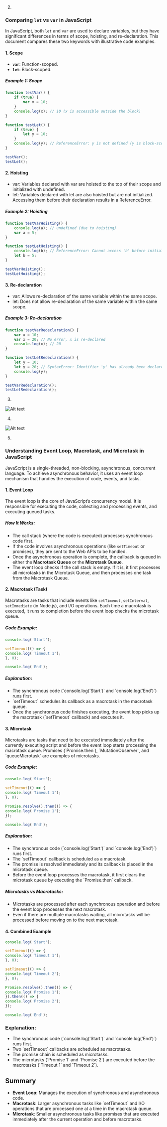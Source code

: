2. 
### Comparing `let` vs `var` in JavaScript

In JavaScript, both `let` and `var` are used to declare variables, but they have significant differences in terms of scope, hoisting, and re-declaration. This document compares these two keywords with illustrative code examples.

#### 1. Scope

- **`var`**: Function-scoped.
- **`let`**: Block-scoped.

##### Example 1: Scope

```javascript
function testVar() {
    if (true) {
        var x = 10;
    }
    console.log(x); // 10 (x is accessible outside the block)
}

function testLet() {
    if (true) {
        let y = 10;
    }
    console.log(y); // ReferenceError: y is not defined (y is block-scoped)
}

testVar();
testLet();
```

#### 2. Hoisting

- var: Variables declared with var are hoisted to the top of their scope and initialized with undefined.
- let: Variables declared with let are also hoisted but are not initialized. Accessing them before their declaration results in a ReferenceError.

##### Example 2: Hoisting

```javascript
function testVarHoisting() {
    console.log(a); // undefined (due to hoisting)
    var a = 5;
}

function testLetHoisting() {
    console.log(b); // ReferenceError: Cannot access 'b' before initialization
    let b = 5;
}

testVarHoisting();
testLetHoisting();
```

#### 3. Re-declaration

- var: Allows re-declaration of the same variable within the same scope.
- let: Does not allow re-declaration of the same variable within the same scope.

##### Example 3: Re-declaration

```javascript
function testVarRedeclaration() {
    var x = 10;
    var x = 20; // No error, x is re-declared
    console.log(x); // 20
}

function testLetRedeclaration() {
    let y = 10;
    let y = 20; // SyntaxError: Identifier 'y' has already been declared
    console.log(y);
}

testVarRedeclaration();
testLetRedeclaration();
```
3. 
![Alt text](images/luck_number.png)

4. 
![Alt text](images/git_repo_fetcher.png)

5. 

### Understanding Event Loop, Macrotask, and Microtask in JavaScript

JavaScript is a single-threaded, non-blocking, asynchronous, concurrent language. To achieve asynchronous behavior, it uses an event loop mechanism that handles the execution of code, events, and tasks.

#### 1. Event Loop

The event loop is the core of JavaScript’s concurrency model. It is responsible for executing the code, collecting and processing events, and executing queued tasks.

##### How It Works:
- The call stack (where the code is executed) processes synchronous code first.
- If the code involves asynchronous operations (like `setTimeout` or promises), they are sent to the Web APIs to be handled.
- Once the asynchronous operation is complete, the callback is queued in either the **Macrotask Queue** or the **Microtask Queue**.
- The event loop checks if the call stack is empty. If it is, it first processes all microtasks in the Microtask Queue, and then processes one task from the Macrotask Queue.

#### 2. Macrotask (Task)

Macrotasks are tasks that include events like `setTimeout`, `setInterval`, `setImmediate` (in Node.js), and I/O operations. Each time a macrotask is executed, it runs to completion before the event loop checks the microtask queue.

##### Code Example:
```javascript
console.log('Start');

setTimeout(() => {
console.log('Timeout 1');
}, 0);

console.log('End');
```

##### Explanation:
- The synchronous code (\`console.log('Start')\` and \`console.log('End')\`) runs first.
- \`setTimeout\` schedules its callback as a macrotask in the macrotask queue.
- Once the synchronous code finishes executing, the event loop picks up the macrotask (\`setTimeout\` callback) and executes it.

#### 3. Microtask

Microtasks are tasks that need to be executed immediately after the currently executing script and before the event loop starts processing the macrotask queue. Promises (\`Promise.then\`), \`MutationObserver\`, and \`queueMicrotask\` are examples of microtasks.

##### Code Example:
```javascript
console.log('Start');

setTimeout(() => {
console.log('Timeout 1');
}, 0);

Promise.resolve().then(() => {
console.log('Promise 1');
});

console.log('End');
```

##### Explanation:
- The synchronous code (\`console.log('Start')\` and \`console.log('End')\`) runs first.
- The \`setTimeout\` callback is scheduled as a macrotask.
- The promise is resolved immediately and its callback is placed in the microtask queue.
- Before the event loop processes the macrotask, it first clears the microtask queue by executing the \`Promise.then\` callback.


##### Microtasks vs Macrotasks:

- Microtasks are processed after each synchronous operation and before the event loop processes the next macrotask.
- Even if there are multiple macrotasks waiting, all microtasks will be processed before moving on to the next macrotask.

#### 4. Combined Example

```javascript
console.log('Start');

setTimeout(() => {
console.log('Timeout 1');
}, 0);

setTimeout(() => {
console.log('Timeout 2');
}, 0);

Promise.resolve().then(() => {
console.log('Promise 1');
}).then(() => {
console.log('Promise 2');
});

console.log('End');
```

### Explanation:
- The synchronous code (\`console.log('Start')\` and \`console.log('End')\`) runs first.
- Two \`setTimeout\` callbacks are scheduled as macrotasks.
- The promise chain is scheduled as microtasks.
- The microtasks (\`Promise 1\` and \`Promise 2\`) are executed before the macrotasks (\`Timeout 1\` and \`Timeout 2\`).

## Summary

- **Event Loop**: Manages the execution of synchronous and asynchronous code.
- **Macrotask**: Larger asynchronous tasks like \`setTimeout\` and I/O operations that are processed one at a time in the macrotask queue.
- **Microtask**: Smaller asynchronous tasks like promises that are executed immediately after the current operation and before macrotasks.
